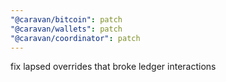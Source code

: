 ```yaml
---
"@caravan/bitcoin": patch
"@caravan/wallets": patch
"@caravan/coordinator": patch
---
```


fix lapsed overrides that broke ledger interactions
